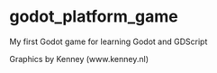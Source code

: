 # godot_platform_game
My first Godot game for learning Godot and GDScript
<p>
Graphics by Kenney (www.kenney.nl)
